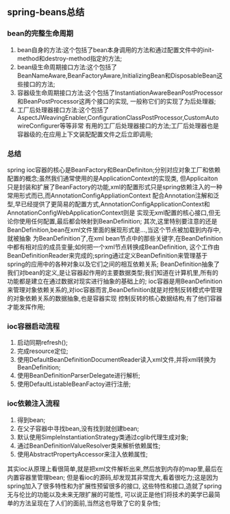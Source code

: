 ## spring-beans总结
### bean的完整生命周期
1. bean自身的方法:这个包括了bean本身调用的方法和通过配置文件中<bean>的init-method和destroy-method指定的方法;
2. bean级生命周期接口方法:这个包括了BeanNameAware,BeanFactoryAware,InitializingBean和DisposableBean这些接口的方法;
3. 容器级生命周期接口方法:这个包括了InstantiationAwareBeanPostProcessor和BeanPostProcessor这两个接口的实现,
一般称它们的实现了为后处理器;
4. 工厂后处理器接口方法:这个包括了AspectJWeavingEnabler,ConfigurationClassPostProcessor,CustomAutowireConfigurer等等非常
有用的工厂后处理器接口的方法;工厂后处理器也是容器级的;在应用上下文装配配置文件之后立即调用;

### 总结
  spring ioc容器的核心是BeanFactory和BeanDefiniton;分别对应对象工厂和依赖配置的概念;虽然我们通常使用的是ApplicationContext的实现类,
但Applicaiton只是封装和扩展了BeanFactory的功能,xml的配置形式只是spring依赖注入的一种常用形式而已,而AnnotationConfigAppliationContext
配合Annotation注解和泛型,早已经提供了更简易的配置方式,AnnotationConfigApplicationContext和AnnotationConfigWebApplicationContext则是
实现无xml配置的核心接口,但无论你使用任何配置,最后都会映射到BeanDefinition;
  其次,这里特别要注意的还是BeanDefinition,bean在xml文件里面的展现形式是<bean id="">...</bean>,当这个节点被加载到内存中,就被抽象
为BeanDefinition了,在xml bean节点中的那些关键字,在BeanDefinition中都有相对应的成员变量;如何把一个xml节点转换成BeanDefinition,
这个工作由BeanDefinitionReader来完成的;spring通过定义BeanDefinition来管理基于spring的应用中的各种对象以及它们之间的相互依赖关系;
BeanDefinition抽象了我们对bean的定义,是让容器起作用的主要数据类型;我们知道在计算机里,所有的功能都是建立在通过数据对现实进行抽象的基础上的;
ioc容器是用BeanDefinition来管理对象依赖关系的,对ioc容器而言,BeanDefinition就是对控制反转模式中管理的对象依赖关系的数据抽象,也是容器实现
控制反转的核心数据结构,有了他们容器才能发挥作用;

### ioc容器启动流程
1. 启动同期refresh();
2. 完成resource定位;
3. 使用DefaultBeanDefinitionDocumentReader读入xml文件,并将xml转换为BeanDefinition;
4. 使用BeanDefinitionParserDelegate进行解析;
5. 使用DefaultListableBeanFactoy进行注册;

### ioc依赖注入流程
1. 得到bean;
2. 在父子容器中寻找bean,没有找到就创建bean;
3. 默认使用SimpleInstantiationStrategy类通过cglib代理生成对象;
4. 通过BeanDefinitionValueResolver类来解析依赖属性;
5. 使用AbstractPropertyAccessor来注入依赖属性;

其实ioc从原理上看很简单,就是把xml文件解析出来,然后放到内存的map里,最后在内置容器里管理bean;
但是看ioc的源码,却发现其非常庞大,看着很吃力;这是因为spring加入了很多特性和为扩展性预留很多的接口,
这些特性和接口,造就了spring无与伦比的功能以及未来无限扩展的可能性,
可以说正是他们将技术的美学已最简单的方法呈现在了人们的面前,当然这也导致了它的复杂性;